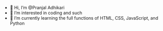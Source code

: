 - 👋 Hi, I’m @Pranjal Adhikari
- 👀 I’m interested in coding and such
- 🌱 I’m currently learning the full functions of HTML, CSS, JavaScript, and Python


